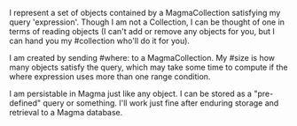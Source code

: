 I represent a set of objects contained by a MagmaCollection satisfying my query 'expression'.  Though I am not a Collection, I can be thought of one in terms of reading objects (I can't add or remove any objects for you, but I can hand you my #collection who'll do it for you).

I am created by sending #where: to a MagmaCollection.  My #size is how many objects satisfy the query, which may take some time to compute if the where expression uses more than one range condition.

I am persistable in Magma just like any object.  I can be stored as a "pre-defined" query or something.  I'll work just fine after enduring storage and retrieval to a Magma database.